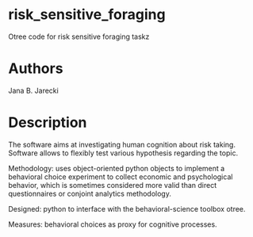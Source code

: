 # risk_sensitive_foraging
Otree code for risk sensitive foraging taskz

# Authors
Jana B. Jarecki

# Description
The software aims at investigating human cognition about risk taking. Software allows to flexibly test various hypothesis regarding the topic.

Methodology: uses object-oriented python objects to implement a behavioral choice experiment to collect economic and psychological behavior, which is sometimes considered more valid than direct questionnaires or conjoint analytics methodology.

Designed: python to interface with the behavioral-science toolbox otree.

Measures: behavioral choices as proxy for cognitive processes.
